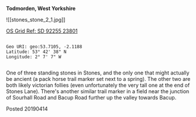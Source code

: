 **Todmorden, West Yorkshire**

![[stones_stone_2_1.jpg]]

[OS Grid Ref: SD 92255 23801](https://osmaps.ordnancesurvey.co.uk/53.71058,-2.11881,18/pin)

```

Geo URI: geo:53.7105, -2.1188
Latitude: 53° 42' 38" N
Longitude: 2° 7' 7" W
    
```

One of three standing stones in Stones, and the only one that might actually be ancient (a pack horse trail marker set next to a spring). The other two are both likely victorian follies (even unfortunately the very tall one at the end of Stones Lane). There's another similar trail marker in a field near the junction of Sourhall Road and Bacup Road further up the valley towards Bacup.

Posted 20190414